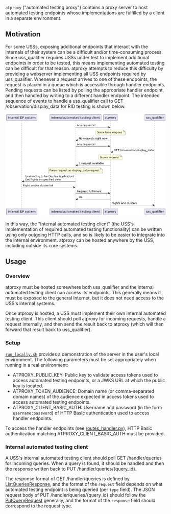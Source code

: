 `atproxy` ("automated testing proxy") contains a proxy server to host automated
testing endpoints whose implementations are fulfilled by a client in a separate
environment.

## Motivation

For some USSs, exposing additional endpoints that interact with the internals of
their system can be a difficult and/or time-consuming process.  Since
uss_qualifier requires USSs under test to implement additional endpoints in
order to be tested, this means implementing automated testing can be difficult
for that reason.  atproxy attempts to reduce this difficulty by providing a
webserver implementing all USS endpoints required by uss_qualifier.  Whenever a
request arrives to one of these endpoints, the request is placed in a queue
which is accessible through handler endpoints.  Pending requests can be listed
by polling the appropriate handler endpoint, and then handled by writing to a
different handler endpoint.  The intended sequence of events to handle a
uss_qualifier call to GET /observation/display_data for RID testing is shown
below.

![uss_qualifer flow with atproxy](../../assets/generated/atproxy_sequence.png)

In this way, the "Internal automated testing client" (the USS's implementation
of required automated testing functionality) can be written using only outgoing
HTTP calls, and so is likely to be easier to integrate into the internal
environment.  atproxy can be hosted anywhere by the USS, including outside its
core systems.

## Usage

### Overview

atproxy must be hosted somewhere both uss_qualifier and the internal automated
testing client can access its endpoints.  This generally means it must be
exposed to the general Internet, but it does not need access to the USS's
internal systems.

Once atproxy is hosted, a USS must implement their own internal automated
testing client.  This client should poll atproxy for incoming requests, handle a
request internally, and then send the result back to atproxy (which will then
forward that result back to uss_qualifier).

### Setup

[`run_locally.sh`](run_locally.sh) provides a demonstration of the server in the
user's local environment.  The following parameters must be set appropriately
when running in a real environment:

* ATPROXY_PUBLIC_KEY: Public key to validate access tokens used to access automated testing endpoints, or a JWKS URL at which the public key is located.
* ATPROXY_TOKEN_AUDIENCE: Domain name (or comma-separated domain names) of the audience expected in access tokens used to access automated testing endpoints.
* ATPROXY_CLIENT_BASIC_AUTH: Username and password (in the form `username:password`) of HTTP Basic authentication used to access handler endpoints.

To access the handler endpoints (see [routes_handler.py](routes_handler.py)),
HTTP Basic authentication matching ATPROXY_CLIENT_BASIC_AUTH must be provided.

### Internal automated testing client

A USS's internal automated testing client should poll GET /handler/queries for
incoming queries.  When a query is found, it should be handled and then the
response written back to PUT /handler/queries/{query_id}.

The response format of GET /handler/queries is defined by
[ListQueriesResponse](routes_handler.py), and the format of the `request` field
depends on what automated testing endpoint is being queried (per `type` field).
The JSON request body of PUT /handler/queries/{query_id} should follow the
[PutQueryRequest](routes_handler.py) generally, and the format of the `response`
field should correspond to the request type.

